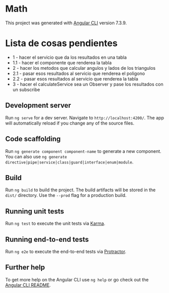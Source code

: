 # Math

This project was generated with [Angular CLI](https://github.com/angular/angular-cli) version 7.3.9.

# Lista de cosas pendientes
- 1 - hacer el servicio que da los resultados en una tabla
- 1.1 - hacer el componente que renderea la tabla
- 2 - hacer los metodos que calcular angulos y lados de los triangulos
- 2.1 - pasar esos resultados al servicio que renderea el poligono
- 2.2 - pasar esos resultados al servicio que renderea la tabla
- 3 - hacer el calculateService sea un Observer y pase los resultados con un subscribe
## Development server

Run `ng serve` for a dev server. Navigate to `http://localhost:4200/`. The app will automatically reload if you change any of the source files.

## Code scaffolding

Run `ng generate component component-name` to generate a new component. You can also use `ng generate directive|pipe|service|class|guard|interface|enum|module`.

## Build

Run `ng build` to build the project. The build artifacts will be stored in the `dist/` directory. Use the `--prod` flag for a production build.

## Running unit tests

Run `ng test` to execute the unit tests via [Karma](https://karma-runner.github.io).

## Running end-to-end tests

Run `ng e2e` to execute the end-to-end tests via [Protractor](http://www.protractortest.org/).

## Further help

To get more help on the Angular CLI use `ng help` or go check out the [Angular CLI README](https://github.com/angular/angular-cli/blob/master/README.md).
